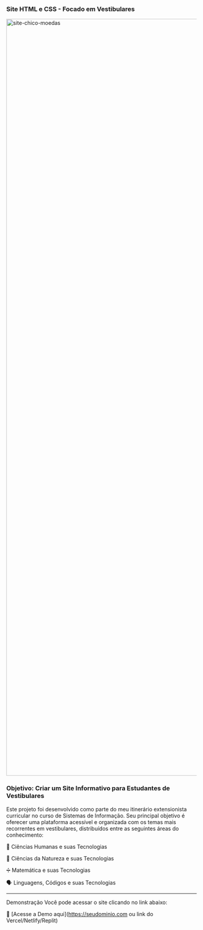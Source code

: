 ### Site HTML e CSS - Focado em Vestibulares 
<img width="1360" height="2000" alt="site-chico-moedas" src="https://github.com/user-attachments/assets/10c3d0e6-01ba-4122-b41f-e13e10cd2223" />

### Objetivo: Criar um Site Informativo para Estudantes de Vestibulares
Este projeto foi desenvolvido como parte do meu itinerário extensionista curricular no curso de Sistemas de Informação.
Seu principal objetivo é oferecer uma plataforma acessível e organizada com os temas mais recorrentes em vestibulares, distribuídos entre as seguintes áreas do conhecimento:

🧠 Ciências Humanas e suas Tecnologias

🔬 Ciências da Natureza e suas Tecnologias

➗ Matemática e suas Tecnologias

🗣️ Linguagens, Códigos e suas Tecnologias

---

 Demonstração
Você pode acessar o site clicando no link abaixo:

🔗 [Acesse a Demo aqui](https://seudominio.com ou link do Vercel/Netlify/Replit)
